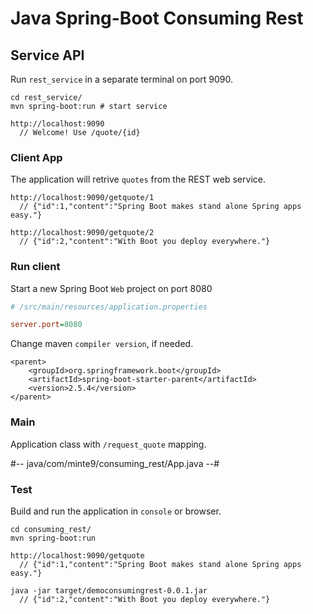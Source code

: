# Java Spring-Boot Consuming Rest

## Service API

Run `rest_service` in a separate terminal on port 9090.

~~~
cd rest_service/
mvn spring-boot:run # start service

http://localhost:9090
  // Welcome! Use /quote/{id}
~~~

### Client App

The application will retrive `quotes` from the REST web service.

~~~
http://localhost:9090/getquote/1
  // {"id":1,"content":"Spring Boot makes stand alone Spring apps easy."}

http://localhost:9090/getquote/2
  // {"id":2,"content":"With Boot you deploy everywhere."}
~~~

### Run client

Start a new Spring Boot `Web` project on port 8080

~~~ini
# /src/main/resources/application.properties

server.port=8080
~~~

Change maven `compiler version`, if needed.

~~~
<parent>
    <groupId>org.springframework.boot</groupId>
    <artifactId>spring-boot-starter-parent</artifactId>
    <version>2.5.4</version>
</parent>
~~~

### Main

Application class with `/request_quote` mapping.

#-- java/com/minte9/consuming_rest/App.java --#


### Test

Build and run the application in `console` or browser.

~~~
cd consuming_rest/
mvn spring-boot:run

http://localhost:9090/getquote
  // {"id":1,"content":"Spring Boot makes stand alone Spring apps easy."}

java -jar target/democonsumingrest-0.0.1.jar 
  // {"id":2,"content":"With Boot you deploy everywhere."}
~~~